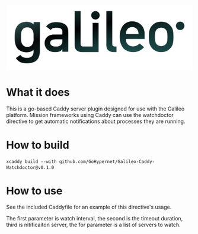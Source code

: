 [![alt](galileo_pres.png)](https://hypernetlabs.io/galileo)

# What it does

This is a go-based Caddy server plugin designed for use with the Galileo platform. Mission frameworks using Caddy can use the watchdoctor directive to get automatic notifications about processes they are running. 

# How to build

```
xcaddy build --with github.com/GoHypernet/Galileo-Caddy-Watchdoctor@v0.1.0
```

# How to use

See the included Caddyfile for an example of this directive's usage.

The first parameter is watch interval, the second is the timeout duration, third is nitificaiton server, the for parameter
is a list of servers to watch. 